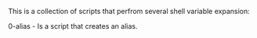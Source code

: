 This is a collection of scripts that perfrom several shell variable expansion:

0-alias - Is a script that creates an alias.
